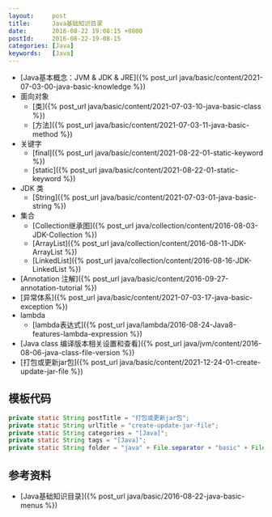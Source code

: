 ```yaml
---
layout:     post
title:      Java基础知识目录
date:       2016-08-22 19:08:15 +0800
postId:     2016-08-22-19-08-15
categories: [Java]
keywords:   [Java]
---
```


* [Java基本概念：JVM & JDK & JRE]({% post_url java/basic/content/2021-07-03-00-java-basic-knowledge %})
* 面向对象
  - [类]({% post_url java/basic/content/2021-07-03-10-java-basic-class %})
  - [方法]({% post_url java/basic/content/2021-07-03-11-java-basic-method %})
* 关键字
  - [final]({% post_url java/basic/content/2021-08-22-01-static-keyword %})
  - [static]({% post_url java/basic/content/2021-08-22-01-static-keyword %})
* JDK 类
  - [String]({% post_url java/basic/content/2021-07-03-01-java-basic-string %})
* 集合
  - [Collection继承图]({% post_url java/collection/content/2016-08-03-JDK-Collection %})
  - [ArrayList]({% post_url java/collection/content/2016-08-11-JDK-ArrayList %})
  - [LinkedList]({% post_url java/collection/content/2016-08-16-JDK-LinkedList %})
* [Annotation 注解]({% post_url java/basic/content/2016-09-27-annotation-tutorial %})
* [异常体系]({% post_url java/basic/content/2021-07-03-17-java-basic-exception %})
* lambda
  - [lambda表达式]({% post_url java/lambda/2016-08-24-Java8-features-lambda-expression %})
* [Java class 编译版本相关设置和查看]({% post_url java/jvm/content/2016-08-06-java-class-file-version %})
* [打包或更新jar包]({% post_url java/basic/content/2021-12-24-01-create-update-jar-file %})

## 模板代码
```java
private static String postTitle = "打包或更新jar包";
private static String urlTitle = "create-update-jar-file";
private static String categories = "[Java]";
private static String tags = "[Java]";
private static String folder = "java" + File.separator + "basic" + File.separator + "content";
```

## 参考资料

* [Java基础知识目录]({% post_url java/basic/2016-08-22-java-basic-menus %})

